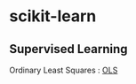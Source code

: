 # scikit-learn

## Supervised Learning 

Ordinary Least Squares : [OLS][OLSLINK]

[OLSLINK]: https://github.com/ceo21ckim/scikit-learn/tree/main/1.%20Supervised%20learning/1.%20Ordinary%20Least%20Squares
